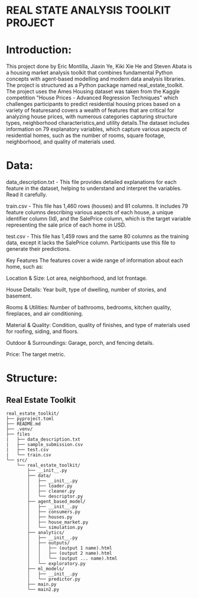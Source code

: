 # REAL STATE ANALYSIS TOOLKIT  PROJECT

# Introduction:

This project done by Eric Montilla, Jiaxin Ye, Kiki Xie He and Steven Abata is a housing market analysis toolkit that combines fundamental Python concepts with agent-based modelling and modern data analysis libraries. 
The project is structured as a Python package named real_estate_toolkit.
The project uses the Ames Housing dataset was taken from the Kaggle competition "House Prices - Advanced Regression Techniques" which challenges participants to predict residential housing prices based on a variety of featuresand covers a wealth of features that are critical for analyzing house prices, 
with numerous categories capturing structure types, neighborhood characteristics,and utility details.The dataset includes information on 79 explanatory variables,
which capture various aspects of residential homes, such as the number of rooms, square footage, neighborhood, and quality of materials used.

# Data:

data_description.txt - This file provides detailed explanations for each feature in the dataset, helping to understand and interpret the variables. Read it carefully.

train.csv - This file has 1,460 rows (houses) and 81 columns. It includes 79 feature columns describing various aspects of each house, a unique identifier column (Id), and the SalePrice column, which is the target variable representing the sale price of each home in USD.

test.csv - This file has 1,459 rows and the same 80 columns as the training data, except it lacks the SalePrice column. Participants use this file to generate their predictions.

Key Features
The features cover a wide range of information about each home, such as:

Location & Size: Lot area, neighborhood, and lot frontage.

House Details: Year built, type of dwelling, number of stories, and basement.

Rooms & Utilities: Number of bathrooms, bedrooms, kitchen quality, fireplaces, and air conditioning.

Material & Quality: Condition, quality of finishes, and type of materials used for roofing, siding, and floors.

Outdoor & Surroundings: Garage, porch, and fencing details.

Price: The target metric.

# Structure:

## Real Estate Toolkit
```plaintext
real_estate_toolkit/
├── pyproject.toml
├── README.md
├── .venv/
├── files
|   ├── data_description.txt
|   ├── sample_submission.csv
|   ├── test.csv
|   └── train.csv 
└── src/
    └── real_estate_toolkit/
        ├── __init__.py
        ├── data/
        │   ├── __init__.py
        │   ├── loader.py
        │   ├── cleaner.py
        │   └── descriptor.py
        ├── agent_based_model/
        │   ├── __init__.py
        │   ├── consumers.py
        │   ├── houses.py
        │   ├── house_market.py
        │   └── simulation.py
        ├── analytics/
        │   ├── __init__.py
        │   ├── outputs/
        │   │   ├── (output 1 name).html
        │   │   ├── (output 2 name).html
        │   │   └── (output ... name).html
        │   └── exploratory.py
        ├── ml_models/
        │   ├── __init__.py
        │   └── predictor.py
        ├── main.py
        └── main2.py


       
